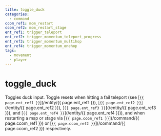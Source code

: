```yaml
---
title: toggle_duck
categories:
  - command
ccom_ref1: mom_restart
ccom_ref2: mom_restart_stage
ent_ref1: trigger_teleport
ent_ref2: trigger_momentum_teleport_progress
ent_ref3: trigger_momentum_multihop
ent_ref4: trigger_momentum_onehop
tags:
  - movement
  - player
---
```


# toggle_duck

Toggles duck input. Toggle resets when hitting a fail teleport (see [`{{ page.ent_ref1 }}`](/entity/{{ page.ent_ref1 }}), [`{{ page.ent_ref2 }}`](/entity/{{ page.ent_ref2 }}), [`{{ page.ent_ref3 }}`](/entity/{{ page.ent_ref3 }}), and [`{{ page.ent_ref4 }}`](/entity/{{ page.ent_ref4 }})), and when restarting a map or stage via [`{{ page.ccom_ref1 }}`](/command/{{ page.ccom_ref1 }}) or [`{{ page.ccom_ref2 }}`](/command/{{ page.ccom_ref2 }}) respectively.
